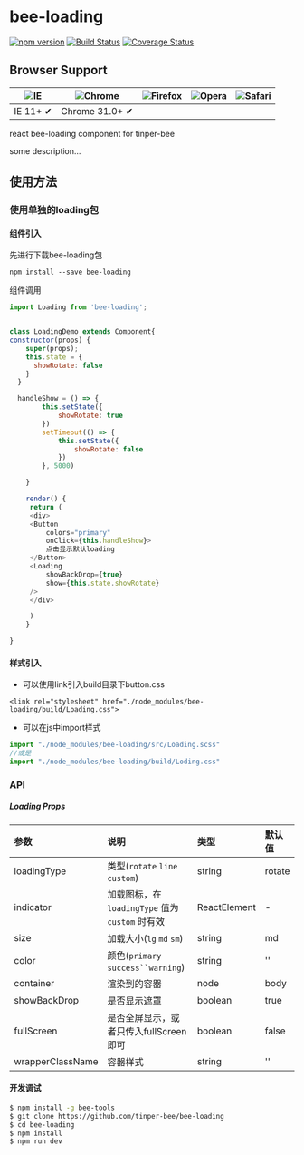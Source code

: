# bee-loading

[![npm version](https://img.shields.io/npm/v/bee-loading.svg)](https://www.npmjs.com/package/bee-loading)
[![Build Status](https://img.shields.io/travis/tinper-bee/bee-loading/master.svg)](https://travis-ci.org/tinper-bee/bee-loading)
[![Coverage Status](https://coveralls.io/repos/github/tinper-bee/bee-loading/badge.svg?branch=master)](https://coveralls.io/github/tinper-bee/bee-loading?branch=master)


## Browser Support

|![IE](https://raw.github.com/alrra/browser-logos/master/internet-explorer/internet-explorer_48x48.png) | ![Chrome](https://raw.github.com/alrra/browser-logos/master/chrome/chrome_48x48.png) | ![Firefox](https://raw.github.com/alrra/browser-logos/master/firefox/firefox_48x48.png) | ![Opera](https://raw.github.com/alrra/browser-logos/master/opera/opera_48x48.png) | ![Safari](https://raw.github.com/alrra/browser-logos/master/safari/safari_48x48.png)|
| --- | --- | --- | --- | --- |
| IE 11+ ✔ | Chrome 31.0+ ✔ |


react bee-loading component for tinper-bee

some description...

## 使用方法

### 使用单独的loading包
#### 组件引入
先进行下载bee-loading包

```
npm install --save bee-loading
```
组件调用

```js
import Loading from 'bee-loading';


class LoadingDemo extends Component{
constructor(props) {
    super(props);
    this.state = {
      showRotate: false
    }
  }

  handleShow = () => {
        this.setState({
            showRotate: true
        })
        setTimeout(() => {
            this.setState({
                showRotate: false
            })
        }, 5000)

    }

    render() {
     return (
     <div>
     <Button
         colors="primary"
         onClick={this.handleShow}>
         点击显示默认loading
     </Button>
     <Loading
         showBackDrop={true}
         show={this.state.showRotate}
     />
     </div>

     )
    }

}

```

#### 样式引入
- 可以使用link引入build目录下button.css
```
<link rel="stylesheet" href="./node_modules/bee-loading/build/Loading.css">
```
- 可以在js中import样式
```js
import "./node_modules/bee-loading/src/Loading.scss"
//或是
import "./node_modules/bee-loading/build/Loding.css"
```

### API

##### Loading Props

|参数|说明|类型|默认值|
|:---|:----|:----|:------|
|loadingType|类型(`rotate` `line` `custom`)|string|rotate|
|indicator|加载图标，在 `loadingType` 值为 `custom` 时有效|ReactElement|-|
|size|加载大小(`lg` `md` `sm`)|string|md|
|color|颜色(`primary` `success``warning`)|string|''|
|container|渲染到的容器|node|body|
|showBackDrop|是否显示遮罩|boolean|true|
|fullScreen|是否全屏显示，或者只传入fullScreen即可|boolean|false|
|wrapperClassName|容器样式|string|''|



#### 开发调试

```sh
$ npm install -g bee-tools
$ git clone https://github.com/tinper-bee/bee-loading
$ cd bee-loading
$ npm install
$ npm run dev
```
